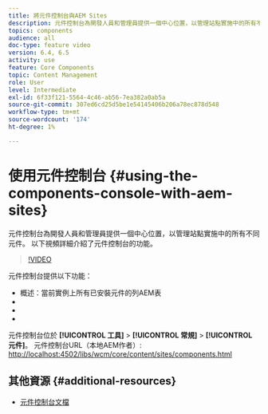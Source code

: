 ```yaml
---
title: 將元件控制台與AEM Sites
description: 元件控制台為開發人員和管理員提供一個中心位置，以管理站點實施中的所有不同元件。 以下視頻詳細介紹了元件控制台的功能。
topics: components
audience: all
doc-type: feature video
version: 6.4, 6.5
activity: use
feature: Core Components
topic: Content Management
role: User
level: Intermediate
exl-id: 6f33f121-5564-4c46-ab56-7ea382a0ab5a
source-git-commit: 307ed6cd25d5be1e54145406b206a78ec878d548
workflow-type: tm+mt
source-wordcount: '174'
ht-degree: 1%

---
```


# 使用元件控制台 {#using-the-components-console-with-aem-sites}

元件控制台為開發人員和管理員提供一個中心位置，以管理站點實施中的所有不同元件。 以下視頻詳細介紹了元件控制台的功能。

>[!VIDEO](https://video.tv.adobe.com/v/17417/?quality=9&learn=on)

元件控制台提供以下功能：

* 概述：當前實例上所有已安裝元件的列AEM表
* [!UICONTROL 屬性]:顯示元資料，如元件的標題、組和說明
* [!UICONTROL 策略]:顯示給定元件和關聯的模板的任何現有策略
* [!UICONTROL 即時使用]:顯示包含元件的頁面清單

元件控制台位於 **[!UICONTROL 工具]** > **[!UICONTROL 常規]** > **[!UICONTROL 元件]**。
元件控制台URL（本地AEM作者）: [http://localhost:4502/libs/wcm/core/content/sites/components.html](http://localhost:4502/libs/wcm/core/content/sites/components.html)

## 其他資源 {#additional-resources}

* [元件控制台文檔](https://helpx.adobe.com/experience-manager/6-5/sites/authoring/using/default-components-console.html)
